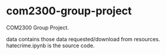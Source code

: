 # com2300-group-project
COM2300 Group Project.

data contains those data requested/download from resources.
hatecrime.ipynb is the source code.
